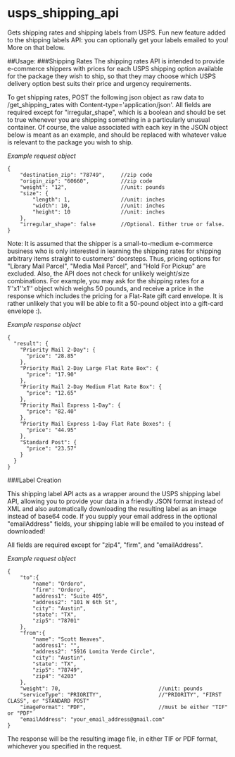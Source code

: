 # usps_shipping_api
Gets shipping rates and shipping labels from USPS. Fun new feature added to the shipping labels API: you can optionally get your labels emailed to you! More on that below.

##Usage: 
###Shipping Rates
The shipping rates API is intended to provide e-commerce shippers with prices for each USPS shipping option available for the package they wish to ship, so that they may choose which USPS delivery option best suits their price and urgency requirements.

To get shipping rates, POST the following json object as raw data to /get_shipping_rates with Content-type='application/json'. All fields are required except for "irregular_shape", which is a boolean and should be set to true whenever you are shipping something in a particularly unusual container. Of course, the value associated with each key in the JSON object below is meant as an example, and should be replaced with whatever value is relevant to the package you wish to ship.

*Example request object*

```
{
    "destination_zip": "78749",		//zip code    
    "origin_zip": "60660",			//zip code
    "weight": "12",					//unit: pounds
    "size": {
        "length": 1,				//unit: inches
        "width": 10,				//unit: inches
        "height": 10				//unit: inches
    },
    "irregular_shape": false		//Optional. Either true or false.
}
```
Note: It is assumed that the shipper is a small-to-medium e-commerce business who is only interested in learning the shipping rates for shipping arbitrary items straight to customers' doorsteps. Thus, pricing options for "Library Mail Parcel", "Media Mail Parcel", and "Hold For Pickup" are excluded. Also, the API does not check for unlikely weight/size combinations. For example, you may ask for the shipping rates for a 1''x1''x1'' object which weighs 50 pounds, and receive a price in the response which includes the pricing for a Flat-Rate gift card envelope. It is rather unlikely that you will be able to fit a 50-pound object into a gift-card envelope :).

*Example response object*

```
{
  "result": {
    "Priority Mail 2-Day": {
      "price": "28.85"
    },
    "Priority Mail 2-Day Large Flat Rate Box": {
      "price": "17.90"
    },
    "Priority Mail 2-Day Medium Flat Rate Box": {
      "price": "12.65"
    },
    "Priority Mail Express 1-Day": {
      "price": "82.40"
    },
    "Priority Mail Express 1-Day Flat Rate Boxes": {
      "price": "44.95"
    },
    "Standard Post": {
      "price": "23.57"
    }
  }
}
```
###Label Creation

This shipping label API acts as a wrapper around the USPS shipping label API, allowing you to provide your data in a friendly JSON format instead of XML and also automatically downloading the resulting label as an image instead of base64 code. If you supply your email address in the optional "emailAddress" fields, your shipping lable will be emailed to you instead of downloaded!

All fields are required except for "zip4", "firm", and "emailAddress".

*Example request object*

```
{
    "to":{
        "name": "Ordoro",
        "firm": "Ordoro",
        "address1": "Suite 405",
        "address2": "101 W 6th St",
        "city": "Austin",
        "state": "TX",
        "zip5": "78701"
    },
    "from":{
        "name": "Scott Neaves",
        "address1": "",
        "address2": "5916 Lomita Verde Circle",
        "city": "Austin",
        "state": "TX",
        "zip5": "78749",
        "zip4": "4203"
    },
    "weight": 70,								//unit: pounds
    "serviceType": "PRIORITY",					//"PRIORITY", "FIRST CLASS", or "STANDARD POST"
    "imageFormat": "PDF",						//must be either "TIF" or "PDF"
    "emailAddress": "your_email_address@gmail.com"
}
```

The response will be the resulting image file, in either TIF or PDF format, whichever you specified in the request.